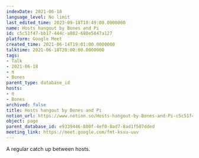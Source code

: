 ```yaml
---
indexDate: 2021-06-18
language_level: No limit
last_edited_time: 2023-09-18T10:49:00.0000000
name: Hosts hangout by Bones and Pi
id: c5c51f47-bb17-444c-a802-688e5847a127
platform: Google Meet
created_time: 2021-06-14T19:01:00.0000000
talktime: 2021-06-18T20:00:00.0000000
tags:
- Talk
- 2021-06-18
- π
- Bones
parent_type: database_id
hosts:
- π
- Bones
archived: false
title: Hosts hangout by Bones and Pi
notion_url: https://www.notion.so/Hosts-hangout-by-Bones-and-Pi-c5c51f47bb17444ca802688e5847a127
object: page
parent_database_id: e9339446-880f-4ef0-8ad7-8ad1f507dded
meeting_link: https://meet.google.com/fmt-ksxu-uuv
---
```


A regular catch up between hosts.


